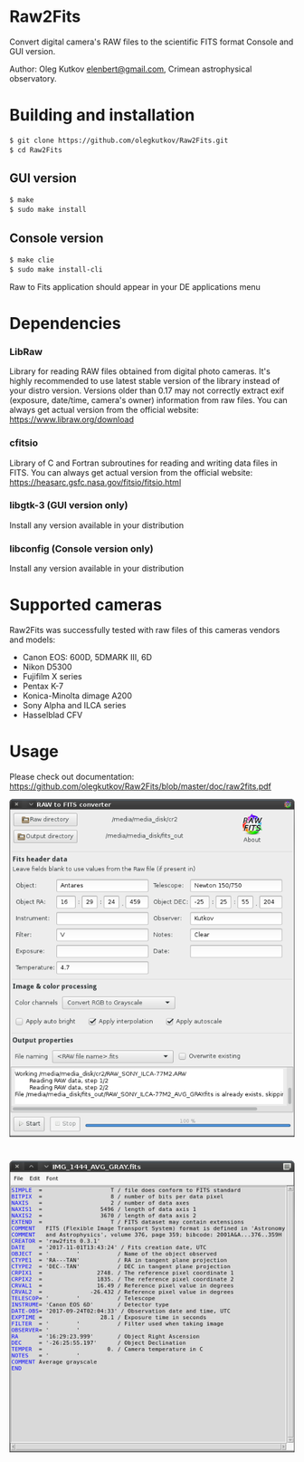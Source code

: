 Raw2Fits
==
Convert digital camera's RAW files to the scientific FITS format
Console and GUI version.

Author: Oleg Kutkov <elenbert@gmail.com>, 
Crimean astrophysical observatory.

# Building and installation
```sh
$ git clone https://github.com/olegkutkov/Raw2Fits.git
$ cd Raw2Fits
```
## GUI version
```sh
$ make
$ sudo make install
```

## Console version
```sh
$ make clie
$ sudo make install-cli
```

Raw to Fits application should appear in your DE applications menu
# Dependencies

### LibRaw 
Library for reading RAW files obtained from digital photo cameras.
It's highly recommended to use latest stable version of the library instead of your distro version.
Versions older than 0.17 may not correctly extract exif (exposure, date/time, camera's owner) information from raw files.
You can always get actual version from the official website: https://www.libraw.org/download

### cfitsio
Library of C and Fortran subroutines for reading and writing data files in FITS.
You can always get actual version from the official website: https://heasarc.gsfc.nasa.gov/fitsio/fitsio.html

### libgtk-3 (GUI version only)
Install any version available in your distribution

### libconfig (Console version only)
Install any version available in your distribution


# Supported cameras
Raw2Fits was successfully tested with raw files of this cameras vendors and models:
- Canon EOS: 600D, 5DMARK III, 6D
- Nikon D5300
- Fujifilm X series
- Pentax K-7
- Konica-Minolta dimage A200
- Sony Alpha and ILCA series
- Hasselblad CFV

# Usage
Please check out documentation: https://github.com/olegkutkov/Raw2Fits/blob/master/doc/raw2fits.pdf

![](https://raw.githubusercontent.com/olegkutkov/Raw2Fits/master/doc/raw2fits_screenshot.png)

#
![](https://raw.githubusercontent.com/olegkutkov/Raw2Fits/master/doc/fits_header.png)
